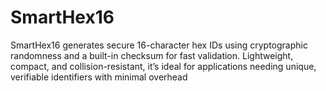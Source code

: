 # SmartHex16
SmartHex16 generates secure 16-character hex IDs using cryptographic randomness and a built-in checksum for fast validation. Lightweight, compact, and collision-resistant, it’s ideal for applications needing unique, verifiable identifiers with minimal overhead
